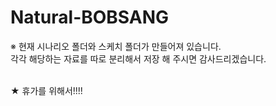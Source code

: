 # Natural-BOBSANG

※ 현재 시나리오 폴더와 스케치 폴더가 만들어져 있습니다.<br>
   각각 해당하는 자료를 따로 분리해서 저장 해 주시면 감사드리겠습니다.<br><br>

★ 휴가를 위해서!!!!
